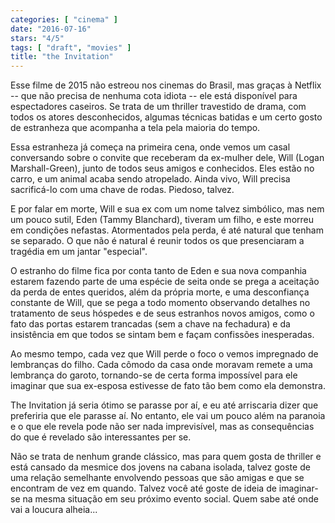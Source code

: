 ```yaml
---
categories: [ "cinema" ]
date: "2016-07-16"
stars: "4/5"
tags: [ "draft", "movies" ]
title: "the Invitation"
---
```

Esse filme de 2015 não estreou nos cinemas do Brasil, mas graças
à Netflix -- que não precisa de nenhuma cota idiota -- ele está
disponível para espectadores caseiros. Se trata de um thriller travestido
de drama, com todos os atores desconhecidos, algumas técnicas batidas e
um certo gosto de estranheza que acompanha a tela pela maioria do tempo.

Essa estranheza já começa na primeira cena, onde vemos um casal
conversando sobre o convite que receberam da ex-mulher dele, Will (Logan
Marshall-Green), junto de todos seus amigos e conhecidos. Eles estão
no carro, e um animal acaba sendo atropelado. Ainda vivo, Will precisa
sacrificá-lo com uma chave de rodas. Piedoso, talvez.

E por falar em morte, Will e sua ex com um nome talvez simbólico,
mas nem um pouco sutil, Eden (Tammy Blanchard), tiveram um filho, e
este morreu em condições nefastas. Atormentados pela perda, é até
natural que tenham se separado. O que não é natural é reunir todos
os que presenciaram a tragédia em um jantar "especial".

O estranho do filme fica por conta tanto de Eden e sua nova companhia
estarem fazendo parte de uma espécie de seita onde se prega a aceitação
da perda de entes queridos, além da própria morte, e uma desconfiança
constante de Will, que se pega a todo momento observando detalhes no
tratamento de seus hóspedes e de seus estranhos novos amigos, como
o fato das portas estarem trancadas (sem a chave na fechadura) e da
insistência em que todos se sintam bem e façam confissões inesperadas.

Ao mesmo tempo, cada vez que Will perde o foco o vemos impregnado de
lembranças do filho. Cada cômodo da casa onde moravam remete a uma
lembrança do garoto, tornando-se de certa forma impossível para ele
imaginar que sua ex-esposa estivesse de fato tão bem como ela demonstra.

The Invitation já seria ótimo se parasse por aí, e eu até arriscaria
dizer que preferiria que ele parasse aí. No entanto, ele vai um pouco
além na paranoia e o que ele revela pode não ser nada imprevisível,
mas as consequências do que é revelado são interessantes per se.

Não se trata de nenhum grande clássico, mas para quem gosta de thriller
e está cansado da mesmice dos jovens na cabana isolada, talvez goste
de uma relação semelhante envolvendo pessoas que são amigas e que
se encontram de vez em quando. Talvez você até goste de ideia de
imaginar-se na mesma situação em seu próximo evento social. Quem sabe
até onde vai a loucura alheia...

